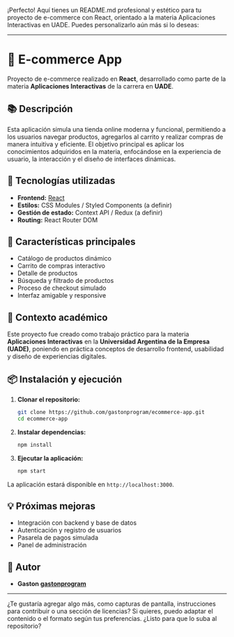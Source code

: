 ¡Perfecto! Aquí tienes un README.md profesional y estético para tu proyecto de e-commerce con React, orientado a la materia Aplicaciones Interactivas en UADE. Puedes personalizarlo aún más si lo deseas:

---

# 🛒 E-commerce App

Proyecto de e-commerce realizado en **React**, desarrollado como parte de la materia **Aplicaciones Interactivas** de la carrera en **UADE**.

## 📚 Descripción

Esta aplicación simula una tienda online moderna y funcional, permitiendo a los usuarios navegar productos, agregarlos al carrito y realizar compras de manera intuitiva y eficiente. El objetivo principal es aplicar los conocimientos adquiridos en la materia, enfocándose en la experiencia de usuario, la interacción y el diseño de interfaces dinámicas.

## 🚀 Tecnologías utilizadas

- **Frontend:** [React](https://reactjs.org/)
- **Estilos:** CSS Modules / Styled Components (a definir)
- **Gestión de estado:** Context API / Redux (a definir)
- **Routing:** React Router DOM

## 🎯 Características principales

- Catálogo de productos dinámico
- Carrito de compras interactivo
- Detalle de productos
- Búsqueda y filtrado de productos
- Proceso de checkout simulado
- Interfaz amigable y responsive

## 🏫 Contexto académico

Este proyecto fue creado como trabajo práctico para la materia **Aplicaciones Interactivas** en la **Universidad Argentina de la Empresa (UADE)**, poniendo en práctica conceptos de desarrollo frontend, usabilidad y diseño de experiencias digitales.

## 📦 Instalación y ejecución

1. **Clonar el repositorio:**
    ```bash
    git clone https://github.com/gastonprogram/ecommerce-app.git
    cd ecommerce-app
    ```

2. **Instalar dependencias:**
    ```bash
    npm install
    ```

3. **Ejecutar la aplicación:**
    ```bash
    npm start
    ```

La aplicación estará disponible en `http://localhost:3000`.

## 💡 Próximas mejoras

- Integración con backend y base de datos
- Autenticación y registro de usuarios
- Pasarela de pagos simulada
- Panel de administración

## 🤝 Autor

- **Gaston [gastonprogram](https://github.com/gastonprogram)**

---

¿Te gustaría agregar algo más, como capturas de pantalla, instrucciones para contribuir o una sección de licencias? Si quieres, puedo adaptar el contenido o el formato según tus preferencias. ¿Listo para que lo suba al repositorio?